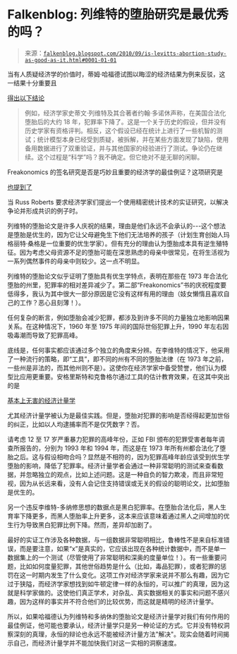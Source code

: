 <!--yml

类别：未分类

日期：2024-05-12 21:21:48

-->

# Falkenblog: 列维特的堕胎研究是最优秀的吗？

> 来源：[`falkenblog.blogspot.com/2010/09/is-levitts-abortion-study-as-good-as-it.html#0001-01-01`](http://falkenblog.blogspot.com/2010/09/is-levitts-abortion-study-as-good-as-it.html#0001-01-01)

当有人质疑经济学的价值时，蒂姆·哈福德试图以晦涩的经济结果为例来反驳，这一结果十分重要且

[得出以下结论](http://timharford.com/2010/09/models-tell-us-more-than-hindsight/)

> 例如，经济学家史蒂文·列维特及其合著者约翰·多诺休声称，在美国合法化堕胎后的大约 18 年，犯罪率下降了。这是一个关于历史的假设，但并没有历史学家有资格评判。相反，这个假设已经在统计上进行了一些机智的测试；统计模型本身已经受到质疑，被拆解，并在某些方面发现了缺陷，使用备用数据进行了双重验证，并与其他国家的经验进行了测试。争论仍在继续。这个过程是“科学”吗？我不确定。但它绝对不是无聊的闲聊。

Freakonomics 的签名研究是否是巧妙且重要的经济学的最佳例证？这项研究是

[也提到了](http://reason.com/blog/2009/06/22/sophisticated-econometrics-doe)

当 Russ Roberts 要求经济学家们提出一个使用精密统计技术的实证研究，以解决争论并形成共识的例子时。

列维特的堕胎论文是许多人庆祝的结果，理由是他们永远不会承认的---这个想法是堕胎是优生的，因为它让父母避免生下他们无法培养的孩子（计划生育创始人玛格丽特·桑格是一位重要的优生学家）。但有充分的理由认为堕胎成本具有逆生殖特征。因为考虑父母资源不足的堕胎可能在深思熟虑的母亲中很常见，在将生活视为一系列偶然事件的母亲中则较少。这一点不明显。

列维特的堕胎论文似乎证明了堕胎具有优生学特点，表明在那些在 1973 年合法化堕胎的州里，犯罪率的相对差异减少了。第二部“Freakonomics”书的庆祝程度要低得多，我认为其中很大一部分原因是它没有这样有用的理由（妓女懒惰且喜欢自己的工作？恶心且刻薄！）。

任何复杂的断言，例如堕胎会减少犯罪，都涉及到许多不同的力量独立地影响因果关系。在这种情况下，1960 年至 1975 年间的国际世俗犯罪上升，1990 年左右因吸毒潮而导致了犯罪高峰。

底线是，任何事实都应该通过多个独立的角度来分辨。在李维特的情况下，他采用了一种流行的策略，即“工具”，即不同的州有不同的堕胎法律（在 1973 年之前，一些州是非法的，而其他州则不是）。这使你在经济学家中备受赞誉，他们认为模型比应用更重要。安格里斯特和克鲁格尔通过工具的估计教育效果，在这其中突出的是

[基本上无害的经济计量学](http://falkenblog.blogspot.com/2010/05/mostly-harmless-econometrics.html)

尤其经济计量学被认为是最佳实践。但是，堕胎对犯罪的影响是否经得起更加世俗的纠正，比如以人均逮捕率而不是仅凭数字？否。

请考虑 12 至 17 岁严重暴力犯罪的高峰年份，正如 FBI 颁布的犯罪受害者每年调查所报告的，分别为 1993 年和 1994 年，而这是在 1973 年所有州都合法化了堕胎之后。这与假设相吻合吗？显然是不相符的，因为犯罪高峰年龄应该受到优生学堕胎的影响，降低了犯罪率。经济计量学者会通过一种非常聪明的测试来查看数据，并忽略独立的观点，比如上述问题。这是一种自负的智力欺凌，而且非常短视，因为从长远来看，没有人会记住支持错误或无关的假设的聪明论文，比如堕胎是优生的。

另一个违反李维特-多纳修思想的数据点是黑白犯罪率。在堕胎合法化后，黑人生育率下降更多，而黑人堕胎率上升更多，这本来应该意味着通过黑人之间增加的优生行为导致黑白犯罪比例下降。然而，差异却加剧了。

最好的实证工作涉及各种数据，与一组数据非常聪明相比，鲁棒性不是来自标准错误，而是要注意，如果“x”是真实的，它应该出现在各种统计数据中，而不是单一数据集上的一个测试（尽管使用了非常聪明和深奥的度量单位！）。有一些重要问题，比如如何度量犯罪，其他世俗趋势是什么（比如，毒品犯罪），或者犯罪的惩罚在这一时期内发生了什么变化。这项工作对经济学家来说并不那么有趣，因为它过于狭隘，而经济学家想找到如牛顿定律一样的永恒的，可以推广的真理，因为这就是科学家做的。这使他们真正学术，对杂乱、真实数据相关的事实和问题不感兴趣，因为这样的事实并不符合他们的比较优势，而这就是精明的经济计量学。

所以，如果哈福德认为列维特和多纳休的堕胎论文是经济计量学对我们有何作用的最佳例证，他可能也要承认，经济计量学只是另一种论证的方式。它并没有特权洞察深刻的真理，永恒的辩论也永远不能被经济计量方法"解决"。现实会随着时间揭示自己，而经济计量学并不能加快我们对这一实相的洞察速度。

